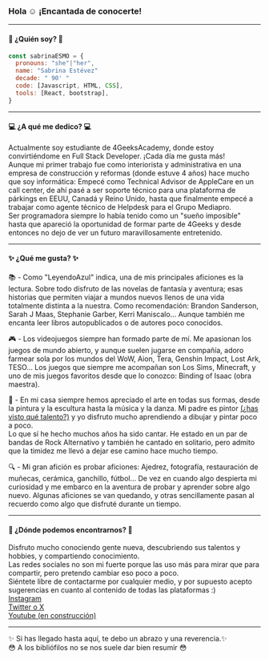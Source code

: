 ### Hola :relaxed: ¡Encantada de conocerte!  
---
#### :blue_heart: ¿Quién soy? :blue_heart: ####  

```js
const sabrinaESMO = {
  pronouns: "she"|"her",
  name: "Sabrina Estévez"
  decade: " 90' "
  code: [Javascript, HTML, CSS],
  tools: [React, bootstrap],
}
```
---
#### :computer: ¿A qué me dedico? :computer: ####  
Actualmente soy estudiante de 4GeeksAcademy, donde estoy convirtiéndome en Full Stack Developer. ¡Cada día me gusta más!  
Aunque mi primer trabajo fue como interiorista y administrativa en una empresa de construcción y reformas (donde estuve 4 años) hace mucho que soy informática: 
Empecé como Technical Advisor de AppleCare en un call center, de ahí pasé a ser soporte técnico para una plataforma de párkings en EEUU, Canadá y Reino Unido, hasta que finalmente empecé a trabajar como agente técnico de Helpdesk para el Grupo Mediapro.  
Ser programadora siempre lo había tenido como un "sueño imposible" hasta que apareció la oportunidad de formar parte de 4Geeks y desde entonces no dejo de ver un futuro maravillosamente entretenido.  

---
#### 	:sparkles: ¿Qué me gusta?	:sparkles: ####  
:books: - Como "LeyendoAzul" indica, una de mis principales aficiones es la lectura. Sobre todo disfruto de las novelas de fantasía y aventura; esas historias que permiten viajar a mundos nuevos llenos de una vida totalmente distinta a la nuestra. Como recomendación: Brandon Sanderson, Sarah J Maas, Stephanie Garber, Kerri Maniscalo... Aunque también me encanta leer libros autopublicados o de autores poco conocidos.  

:video_game: - Los videojuegos siempre han formado parte de mí. Me apasionan los juegos de mundo abierto, y aunque suelen jugarse en compañía, adoro farmear sola por los mundos del WoW, Aion, Tera, Genshin Impact, Lost Ark, TESO... Los juegos que siempre me acompañan son Los Sims, Minecraft, y uno de mis juegos favoritos desde que lo conozco: Binding of Isaac (obra maestra).  

:art: - En mi casa siempre hemos apreciado el arte en todas sus formas, desde la pintura y la escultura hasta la música y la danza. Mi padre es pintor [(¿has visto qué talento?)](https://linktr.ee/pablo.estevez.artist) y yo disfruto mucho aprendiendo a dibujar y pintar poco a poco.  
Lo que sí he hecho muchos años ha sido cantar. He estado en un par de bandas de Rock Alternativo y también he cantado en solitario, pero admito que la timidez me llevó a dejar ese camino hace mucho tiempo.  

:mag: - Mi gran afición es probar aficiones: Ajedrez, fotografía, restauración de muñecas, cerámica, ganchillo, fútbol... De vez en cuando algo despierta mi curiosidad y me embarco en la aventura de probar y aprender sobre algo nuevo. Algunas aficiones se van quedando, y otras sencillamente pasan al recuerdo como algo que disfruté durante un tiempo.  

---

#### :hibiscus: ¿Dónde podemos encontrarnos? :hibiscus: ####  
Disfruto mucho conociendo gente nueva, descubriendo sus talentos y hobbies, y compartiendo conocimiento.  
Las redes sociales no son mi fuerte porque las uso más para mirar que para compartir, pero pretendo cambiar eso poco a poco.  
Siéntete libre de contactarme por cualquier medio, y por supuesto acepto sugerencias en cuanto al contenido de todas las plataformas :)  
[Instagram](https://www.instagram.com/leyendoazul/)  
[Twitter o X](https://twitter.com/LeyendoAzul)  
[Youtube (en construcción)](https://www.youtube.com/channel/UCeHqKRNx-2XuKnNwOANvYLw)  

---
:sparkles: Si has llegado hasta aquí, te debo un abrazo y una reverencia.:sparkles:  
:flushed: A los bibliófilos no se nos suele dar bien resumir :flushed:

